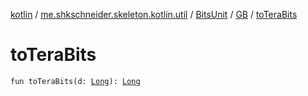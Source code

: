 [kotlin](../../../index.md) / [me.shkschneider.skeleton.kotlin.util](../../index.md) / [BitsUnit](../index.md) / [GB](index.md) / [toTeraBits](./to-tera-bits.md)

# toTeraBits

`fun toTeraBits(d: `[`Long`](https://kotlinlang.org/api/latest/jvm/stdlib/kotlin/-long/index.html)`): `[`Long`](https://kotlinlang.org/api/latest/jvm/stdlib/kotlin/-long/index.html)
